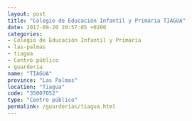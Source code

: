 ```yaml
---
layout: post
title: "Colegio de Educación Infantil y Primaria TIAGUA"
date: 2017-09-20 20:57:05 +0200
categories:
- Colegio de Educación Infantil y Primaria
- las-palmas
- tiagua
- Centro público
- guarderia
name: "TIAGUA"
province: "Las Palmas"
location: "Tiagua"
code: "35007052"
type: "Centro público"
permalink: /guarderias/tiagua.html
---
```

